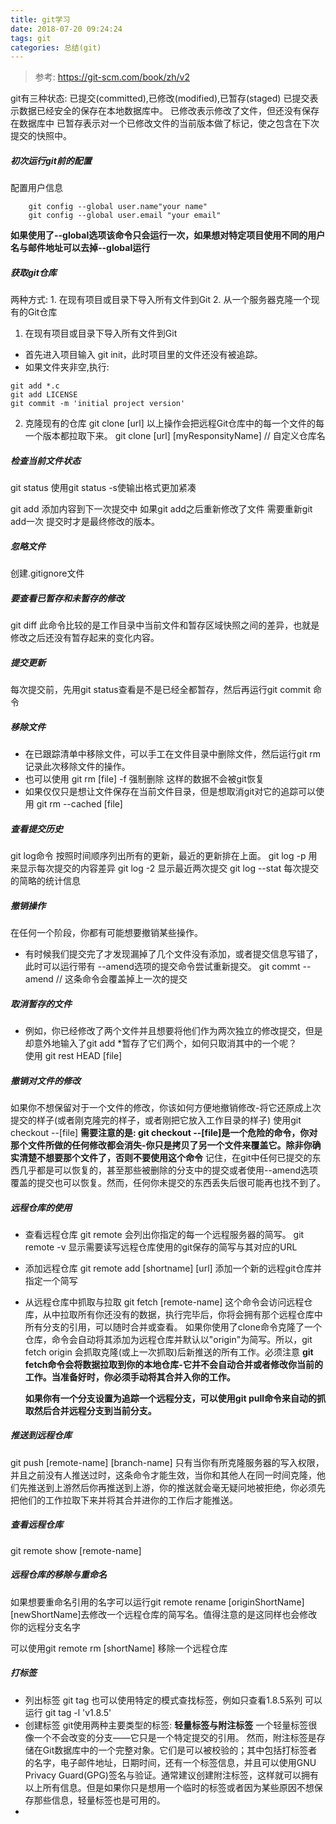 ```yaml
---
title: git学习
date: 2018-07-20 09:24:24
tags: git
categories: 总结(git)
---
```

> 参考: https://git-scm.com/book/zh/v2

git有三种状态: 已提交(committed),已修改(modified),已暂存(staged)
已提交表示数据已经安全的保存在本地数据库中。
已修改表示修改了文件，但还没有保存在数据库中
已暂存表示对一个已修改文件的当前版本做了标记，使之包含在下次提交的快照中。
##### 初次运行git前的配置
配置用户信息
```
    git config --global user.name"your name"
    git config --global user.email "your email"
```
**如果使用了--global选项该命令只会运行一次，如果想对特定项目使用不同的用户名与邮件地址可以去掉--global运行**

##### 获取git仓库
两种方式: 1. 在现有项目或目录下导入所有文件到Git
         2. 从一个服务器克隆一个现有的Git仓库

1. 在现有项目或目录下导入所有文件到Git
 - 首先进入项目输入 git init，此时项目里的文件还没有被追踪。
 - 如果文件夹非空,执行:
 ```
 git add *.c
 git add LICENSE
 git commit -m 'initial project version'
 ```
2. 克隆现有的仓库
   git clone [url]
 以上操作会把远程Git仓库中的每一个文件的每一个版本都拉取下来。
   git clone [url] [myResponsityName]       // 自定义仓库名
##### 检查当前文件状态
git status 
使用git status -s使输出格式更加紧凑

git add  添加内容到下一次提交中
如果git add之后重新修改了文件 需要重新git add一次 提交时才是最终修改的版本。

##### 忽略文件
创建.gitignore文件

##### 要查看已暂存和未暂存的修改
git diff 此命令比较的是工作目录中当前文件和暂存区域快照之间的差异，也就是修改之后还没有暂存起来的变化内容。

##### 提交更新
每次提交前，先用git status查看是不是已经全都暂存，然后再运行git commit 命令

##### 移除文件
- 在已跟踪清单中移除文件，可以手工在文件目录中删除文件，然后运行git rm记录此次移除文件的操作。
- 也可以使用 git rm [file] -f 强制删除 这样的数据不会被git恢复
- 如果仅仅只是想让文件保存在当前文件目录，但是想取消git对它的追踪可以使用 git rm --cached [file]

##### 查看提交历史
git log命令 按照时间顺序列出所有的更新，最近的更新排在上面。
git log -p 用来显示每次提交的内容差异
git log -2 显示最近两次提交
git log --stat 每次提交的简略的统计信息

##### 撤销操作
在任何一个阶段，你都有可能想要撤销某些操作。
- 有时候我们提交完了才发现漏掉了几个文件没有添加，或者提交信息写错了，此时可以运行带有 --amend选项的提交命令尝试重新提交。
git commt --amend // 这条命令会覆盖掉上一次的提交
##### 取消暂存的文件
- 例如，你已经修改了两个文件并且想要将他们作为两次独立的修改提交，但是却意外地输入了git add *暂存了它们两个，如何只取消其中的一个呢？  
使用 git rest HEAD [file]

##### 撤销对文件的修改
如果你不想保留对于一个文件的修改，你该如何方便地撤销修改-将它还原成上次提交的样子(或者刚克隆完的样子，或者刚把它放入工作目录的样子)
使用git checkout --[file]
**需要注意的是: git checkout --[file]是一个危险的命令，你对那个文件所做的任何修改都会消失-你只是拷贝了另一个文件来覆盖它。除非你确实清楚不想要那个文件了，否则不要使用这个命令** 
记住，在git中任何已提交的东西几乎都是可以恢复的，甚至那些被删除的分支中的提交或者使用--amend选项覆盖的提交也可以恢复。然而，任何你未提交的东西丢失后很可能再也找不到了。

##### 远程仓库的使用
- 查看远程仓库
    git remote  会列出你指定的每一个远程服务器的简写。
    git remote -v 显示需要读写远程仓库使用的git保存的简写与其对应的URL
- 添加远程仓库
    git remote add [shortname] [url] 添加一个新的远程git仓库并指定一个简写
- 从远程仓库中抓取与拉取
  git fetch [remote-name]
  这个命令会访问远程仓库，从中拉取所有你还没有的数据，执行完毕后，你将会拥有那个远程仓库中所有分支的引用，可以随时合并或查看。
  如果你使用了clone命令克隆了一个仓库，命令会自动将其添加为远程仓库并默认以"origin"为简写。所以，git fetch origin 会抓取克隆(或上一次抓取)后新推送的所有工作。必须注意 **git fetch命令会将数据拉取到你的本地仓库-它并不会自动合并或者修改你当前的工作。当准备好时，你必须手动将其合并入你的工作。**

  **如果你有一个分支设置为追踪一个远程分支，可以使用git pull命令来自动的抓取然后合并远程分支到当前分支。** 

##### 推送到远程仓库
git push [remote-name] [branch-name]
只有当你有所克隆服务器的写入权限，并且之前没有人推送过时，这条命令才能生效，当你和其他人在同一时间克隆，他们先推送到上游然后你再推送到上游，你的推送就会毫无疑问地被拒绝，你必须先把他们的工作拉取下来并将其合并进你的工作后才能推送。

##### 查看远程仓库
git remote show [remote-name]
##### 远程仓库的移除与重命名
如果想要重命名引用的名字可以运行git remote rename [originShortName] [newShortName]去修改一个远程仓库的简写名。值得注意的是这同样也会修改你的远程分支名字

可以使用git remote rm [shortName] 移除一个远程仓库

##### 打标签
- 列出标签 git tag
  也可以使用特定的模式查找标签，例如只查看1.8.5系列 可以运行 git tag -l 'v1.8.5'
- 创建标签
  git使用两种主要类型的标签: **轻量标签与附注标签**
  一个轻量标签很像一个不会改变的分支——它只是一个特定提交的引用。
  然而，附注标签是存储在Git数据库中的一个完整对象。它们是可以被校验的；其中包括打标签者的名字，电子邮件地址，日期时间，还有一个标签信息，并且可以使用GNU Privacy Guard(GPG)签名与验证。通常建议创建附注标签，这样就可以拥有以上所有信息。但是如果你只是想用一个临时的标签或者因为某些原因不想保存那些信息，轻量标签也是可用的。
- 

